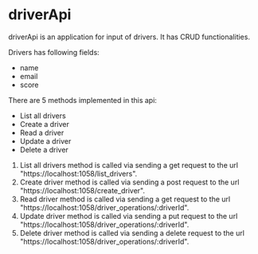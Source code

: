 # driverApi
driverApi is an application for input of drivers. It has CRUD functionalities.

Drivers has following fields:
- name
- email
- score

There are 5 methods implemented in this api:
* List all drivers
* Create a driver
* Read a driver
* Update a driver
* Delete a driver

1. List all drivers method is called via sending a get request to the url "https://localhost:1058/list_drivers".
2. Create driver method is called via sending a post request to the url "https://localhost:1058/create_driver".
3. Read driver method is called via sending a get request to the url "https://localhost:1058/driver_operations/:driverId".
4. Update driver method is called via sending a put request to the url "https://localhost:1058/driver_operations/:driverId".
5. Delete driver method is called via sending a delete request to the url "https://localhost:1058/driver_operations/:driverId".
